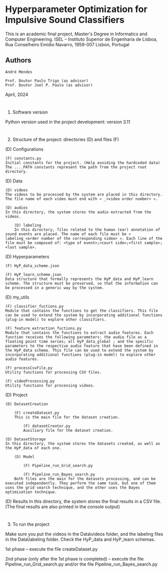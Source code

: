 # Hyperparameter Optimization for Impulsive Sound Classifiers
This is an academic final project, Master's Degree in Informatics and Computer Engineering.
ISEL – Instituto Superior de Engenharia de Lisboa, Rua Conselheiro Emídio Navarro, 1959-007 Lisbon, Portugal


## Authors

	André Mendes
	
	Prof. Doutor Paulo Trigo (as advisor)
	Prof. Doutor Joel P. Paulo (as advisor)

April, 2024


# 

1. Software version

Python version used in the project development: version 3.11


# 

2. Structure of the project: directories (D) and files (F) 

(D) Configurations

	(F) constants.py
	Initial constants for the project. (Help avoiding the hardcoded data)
 	The ..._PATH constants represent the path from the project root directory.


(D) Data

	(D) videos
 	The videos to be processed by the system are placed in this directory. The file name of each video must end with « _<video order number> ».
  
  	(D) audios
   	In this directory, the system stores the audio extracted from the videos.
    
    	(D) labeling 
     	In this directory, files related to the human (ear) annotation of sound events are placed. The name of each file must be « labeling_<order number of the corresponding video> ». Each line of the file must be composed of: <type of event>;<court side>;<first sample>;<last sample>.

      
(D) Hyperparameters

	(F) HyP_data_scheme.json
 
 	(F) HyP_learn_scheme.json
  	Data structure that formally represents the HyP_data and HyP_learn scheme. The structure must be preserved, so that the information can be processed in a generic way by the system.


(D) my_utils

	(F) classifier_fuctions.py
 	Module that contains the functions to get the classifiers. This file can be used to extend the system by incorporating additional functions (plug-in model) to explore other classifiers.
  
  	(F) feature_extraction_fuctions.py
   	Module that contains the functions to extract audio features. Each function receives the following parameters: the audio file as a floating point time series; all HyP_data_global ; and the specific parameters to the respective audio feature that have been defined in the HyP_data schema. This file can be used to extend the system by incorporating additional functions (plug-in model) to explore other audio features.

	(F) processCsvFile.py
 	Utility functions for processing CSV files.

	(F) videoProcessing.py
 	Utility functions for processing videos.


(D) Project

	(D) DatasetCreation
 
 		(F) createDataset.py
   		This is the main file for the dataset creation. 
     
     		(F) datasetCreator.py
       		Auxiliary file for the dataset creation.
	 
  	(D) DatasetStorage
   	In this directory, the system stores the datasets created, as well as the HyP_data of each one.
    
    	(D) Model
     
     		(F) Pipeline_run_Grid_search.py    
       
       		(F) Pipeline_run_Bayes_search.py
	 	Both files are the main for the datasets processing, and can be executed independently. They perform the same task, but one of them uses the grid search technique, and the other uses the Bayes optimization technique.


(D) Results
In this directory, the system stores the final results in a CSV file. (The final results are also printed in the console output)


# 

3. To run the project

Make sure you put the videos in the Data\videos folder, and the labeling files in the Data\labeling folder. Check the HyP_data and HyP_learn schemas.

1st phase – execute the file createDataset.py

2nd phase (only after the 1st phase is completed) – execute the file Pipeline_run_Grid_search.py and/or the file Pipeline_run_Bayes_search.py


